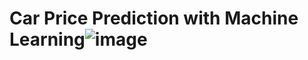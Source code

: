 # Car Price Prediction with Machine Learning![image](https://user-images.githubusercontent.com/89082316/185776881-507e5d61-fa43-44da-81ed-f3466f5729c1.png)
